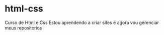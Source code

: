 # html-css
 Curso de Html e Css
Estou aprendendo a criar sites e agora vou gerenciar meus repositorios